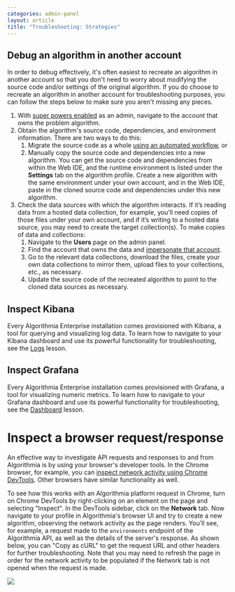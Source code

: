 ```yaml
---
categories: admin-panel
layout: article
title: "Troubleshooting: Strategies"
---
```


## Debug an algorithm in another account

In order to debug effectively, it's often easiest to recreate an algorithm in another account so that you don't need to worry about modifying the source code and/or settings of the original algorithm. If you do choose to recreate an algorithm in another account for troubleshooting purposes, you can follow the steps below to make sure you aren't missing any pieces.

1.  With [super powers enabled](https://training.algorithmia.com/exploring-the-admin-panel/687300#enabling-super-powers) as an admin, navigate to the account that owns the problem algorithm.
2.  Obtain the algorithm's source code, dependencies, and environment information. There are two ways to do this:
    1.  Migrate the source code as a whole [using an automated workflow](https://training.algorithmia.com/managing-advanced-workflows/768868#workflow-algorithm-migration-promotion), or
    2.  Manually copy the source code and dependencies into a new algorithm. You can get the source code and dependencies from within the Web IDE, and the runtime environment is listed under the **Settings** tab on the algorithm profile. Create a new algorithm with the same environment under your own account, and in the Web IDE, paste in the cloned source code and dependencies under this new algorithm.
3.  Check the data sources with which the algorithm interacts. If it’s reading data from a hosted data collection, for example, you’ll need copies of those files under your own account, and if it’s writing to a hosted data source, you may need to create the target collection(s). To make copies of data and collections:
    1.  Navigate to the **Users** page on the admin panel.
    2.  Find the account that owns the data and [impersonate that account](https://training.algorithmia.com/exploring-the-admin-panel/687300#impersonating-other-accounts).
    3.  Go to the relevant data collections, download the files, create your own data collections to mirror them, upload files to your collections, etc., as necessary.
    4.  Update the source code of the recreated algorithm to point to the cloned data sources as necessary.

## Inspect Kibana

Every Algorithmia Enterprise installation comes provisioned with Kibana, a tool for querying and visualizing log data. To learn how to navigate to your Kibana dashboard and use its powerful functionality for troubleshooting, see the [Logs](/exploring-the-admin-panel/687279) lesson.

## Inspect Grafana

Every Algorithmia Enterprise installation comes provisioned with Grafana, a tool for visualizing numeric metrics. To learn how to navigate to your Grafana dashboard and use its powerful functionality for troubleshooting, see the [Dashboard](/exploring-the-admin-panel/687276) lesson.

# Inspect a browser request/response

An effective way to investigate API requests and responses to and from Algorithmia is by using your browser's developer tools. In the Chrome browser, for example, you can [inspect network activity using Chrome DevTools](https://developers.google.com/web/tools/chrome-devtools/network). Other browsers have similar functionality as well.

To see how this works with an Algorithmia platform request in Chrome, turn on Chrome DevTools by right-clicking on an element on the page and selecting "Inspect". In the DevTools sidebar, click on the **Network** tab. Now navigate to your profile in Algorithmia's browser UI and try to create a new algorithm, observing the network activity as the page renders. You'll see, for example, a request made to the `environments` endpoint of the Algorithmia API, as well as the details of the server's response. As shown below, you can "Copy as cURL" to get the request URL and other headers for further troubleshooting. Note that you may need to refresh the page in order for the network activity to be populated if the Network tab is not opened when the request is made.

![]({{site.url}}/developers/images/post_images/algo-images-admin/algo-1628551260737.png)